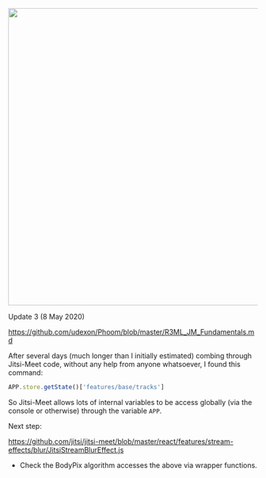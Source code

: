 <img src="https://github.com/udexon/Phoom/blob/master/Jitsi_Phos/JM_APP_store_getState.png" width=600>


Update 3 (8 May 2020)

https://github.com/udexon/Phoom/blob/master/R3ML_JM_Fundamentals.md

After several days (much longer than I initially estimated) combing through Jitsi-Meet code, without any help from anyone whatsoever, I found this command:

```js
APP.store.getState()['features/base/tracks']
```

So Jitsi-Meet allows lots of internal variables to be access globally (via the console or otherwise) through the variable `APP`.

Next step:

https://github.com/jitsi/jitsi-meet/blob/master/react/features/stream-effects/blur/JitsiStreamBlurEffect.js

- Check the BodyPix algorithm accesses the above via wrapper functions.
